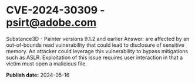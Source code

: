 # CVE-2024-30309 - psirt@adobe.com

Substance3D - Painter versions 9.1.2 and earlier Answer: are affected by an out-of-bounds read vulnerability that could lead to disclosure of sensitive memory. An attacker could leverage this vulnerability to bypass mitigations such as ASLR. Exploitation of this issue requires user interaction in that a victim must open a malicious file.

**Publish date:** 2024-05-16
